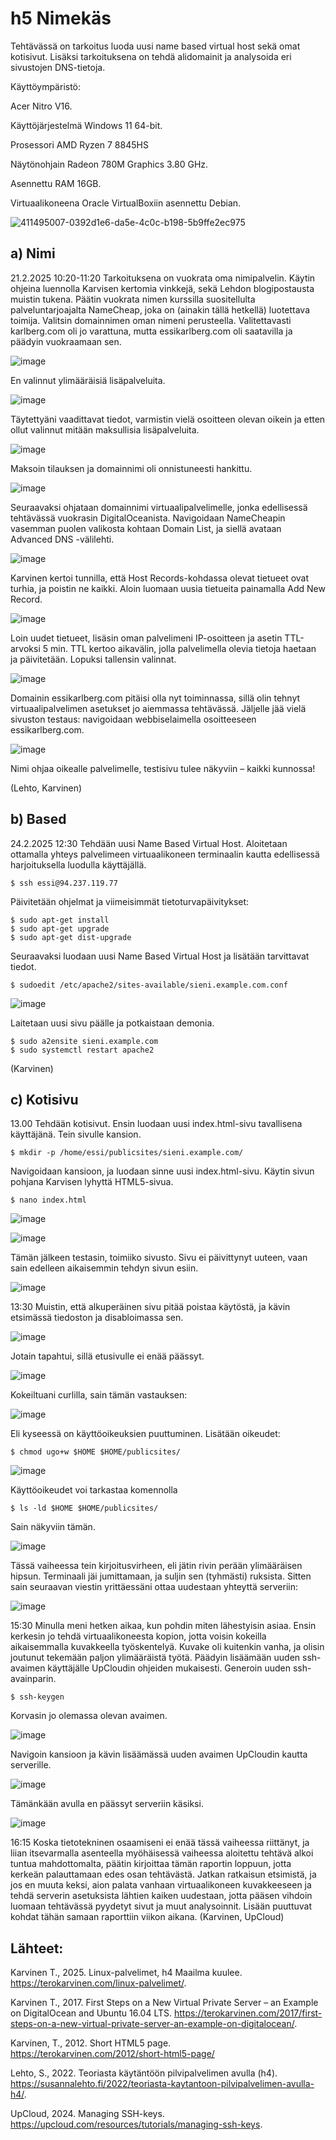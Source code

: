 # h5 Nimekäs
Tehtävässä on tarkoitus luoda uusi name based virtual host sekä omat kotisivut. Lisäksi tarkoituksena on tehdä alidomainit ja analysoida eri sivustojen DNS-tietoja.

Käyttöympäristö:

Acer Nitro V16.

Käyttöjärjestelmä Windows 11 64-bit.

Prosessori AMD Ryzen 7 8845HS

Näytönohjain Radeon 780M Graphics 3.80 GHz.

Asennettu RAM 16GB.

Virtuaalikoneena Oracle VirtualBoxiin asennettu Debian.

![411495007-0392d1e6-da5e-4c0c-b198-5b9ffe2ec975](https://github.com/user-attachments/assets/3305b310-79a2-4570-827e-9cb746adb588)

## a) Nimi
21.2.2025 10:20-11:20 Tarkoituksena on vuokrata oma nimipalvelin. Käytin ohjeina luennolla Karvisen kertomia vinkkejä, sekä Lehdon blogipostausta muistin tukena. Päätin vuokrata nimen kurssilla suositellulta palveluntarjoajalta NameCheap, joka on (ainakin tällä hetkellä) luotettava toimija.  Valitsin domainnimen oman nimeni perusteella. Valitettavasti karlberg.com oli jo varattuna, mutta essikarlberg.com oli saatavilla ja päädyin vuokraamaan sen.

![image](https://github.com/user-attachments/assets/bf2afedd-73f6-4cc9-b0fb-b7657a506d29)

En valinnut ylimääräisiä lisäpalveluita.

![image](https://github.com/user-attachments/assets/b2c447b9-50c7-4dc9-9c0b-1e2a66e43c4d)
 
Täytettyäni vaadittavat tiedot, varmistin vielä osoitteen olevan oikein ja etten ollut valinnut mitään maksullisia lisäpalveluita.

![image](https://github.com/user-attachments/assets/f96fa6b7-d23f-416c-847e-22b751c2199e)
 
Maksoin tilauksen ja domainnimi oli onnistuneesti hankittu.

![image](https://github.com/user-attachments/assets/9bf4e529-9085-42fe-b928-60177dfa67e6)
 
Seuraavaksi ohjataan domainnimi virtuaalipalvelimelle, jonka edellisessä tehtävässä vuokrasin DigitalOceanista. Navigoidaan NameCheapin vasemman puolen valikosta kohtaan Domain List, ja siellä avataan Advanced DNS -välilehti.

![image](https://github.com/user-attachments/assets/1ce3bb70-faf5-46d6-9116-798b230c58c5)

Karvinen kertoi tunnilla, että Host Records-kohdassa olevat tietueet ovat turhia, ja poistin ne kaikki. Aloin luomaan uusia tietueita painamalla Add New Record.

![image](https://github.com/user-attachments/assets/e35d709a-9fbd-4fcd-b2bb-7560677c3323)
 
Loin uudet tietueet, lisäsin oman palvelimeni IP-osoitteen ja asetin TTL-arvoksi 5 min. TTL kertoo aikavälin, jolla palvelimella olevia tietoja haetaan ja päivitetään. Lopuksi tallensin valinnat.

![image](https://github.com/user-attachments/assets/bfba775f-a8dc-42e3-a97d-d56ef1f9e7d9)
 
Domainin essikarlberg.com pitäisi olla nyt toiminnassa, sillä olin tehnyt virtuaalipalvelimen asetukset jo aiemmassa tehtävässä. Jäljelle jää vielä sivuston testaus: navigoidaan webbiselaimella osoitteeseen essikarlberg.com. 

![image](https://github.com/user-attachments/assets/f5fb634f-e6ac-47ac-88db-712a0d3c0a81)
 
Nimi ohjaa oikealle palvelimelle, testisivu tulee näkyviin – kaikki kunnossa!

(Lehto, Karvinen)

## b) Based

24.2.2025 12:30 Tehdään uusi Name Based Virtual Host. Aloitetaan ottamalla yhteys palvelimeen virtuaalikoneen terminaalin kautta edellisessä harjoituksella luodulla käyttäjällä.

```
$ ssh essi@94.237.119.77
```

Päivitetään ohjelmat ja viimeisimmät tietoturvapäivitykset:

```
$ sudo apt-get install
$ sudo apt-get upgrade
$ sudo apt-get dist-upgrade
```

Seuraavaksi luodaan uusi Name Based Virtual Host ja lisätään tarvittavat tiedot.

```
$ sudoedit /etc/apache2/sites-available/sieni.example.com.conf
```

![image](https://github.com/user-attachments/assets/81ea4111-4fb7-46b2-a4ba-b6546421a257)
 
Laitetaan uusi sivu päälle ja potkaistaan demonia.

```
$ sudo a2ensite sieni.example.com
$ sudo systemctl restart apache2
```

(Karvinen)

## c) Kotisivu

13.00 Tehdään kotisivut. Ensin luodaan uusi index.html-sivu tavallisena käyttäjänä. Tein sivulle kansion.

```
$ mkdir -p /home/essi/publicsites/sieni.example.com/
```

Navigoidaan kansioon, ja luodaan sinne uusi index.html-sivu. Käytin sivun pohjana Karvisen lyhyttä HTML5-sivua.

```
$ nano index.html
```

![image](https://github.com/user-attachments/assets/68b018ef-0337-4ce2-a40a-68d5e1a4d754)
 
![image](https://github.com/user-attachments/assets/b55916b1-cb7b-43fe-84f0-ea4653424b70)

Tämän jälkeen testasin, toimiiko sivusto. Sivu ei päivittynyt uuteen, vaan sain edelleen aikaisemmin tehdyn sivun esiin.

![image](https://github.com/user-attachments/assets/0294280b-5e9f-4a5d-9626-8f8d88cb1a21)

13:30 Muistin, että alkuperäinen sivu pitää poistaa käytöstä, ja kävin etsimässä tiedoston ja disabloimassa sen.

![image](https://github.com/user-attachments/assets/5a3d64fc-e96b-4f7d-8658-cfb5da4d8713)

Jotain tapahtui, sillä etusivulle ei enää päässyt.

![image](https://github.com/user-attachments/assets/18be68b6-eb54-4401-9bb8-be42d4dde42d)
 
Kokeiltuani curlilla, sain tämän vastauksen:

![image](https://github.com/user-attachments/assets/95506006-65a1-4186-97ef-94f63ac4b698)

Eli kyseessä on käyttöoikeuksien puuttuminen. Lisätään oikeudet:

```
$ chmod ugo+w $HOME $HOME/publicsites/
```

![image](https://github.com/user-attachments/assets/f191555a-ef1e-4ab6-a840-372c734dc97d)

Käyttöoikeudet voi tarkastaa komennolla

```
$ ls -ld $HOME $HOME/publicsites/
```

Sain näkyviin tämän.

![image](https://github.com/user-attachments/assets/0612ca07-93e7-4fa4-85bc-f57238da7229)

Tässä vaiheessa tein kirjoitusvirheen, eli jätin rivin perään ylimääräisen hipsun. Terminaali jäi jumittamaan, ja suljin sen (tyhmästi) ruksista. Sitten sain seuraavan viestin yrittäessäni ottaa uudestaan yhteyttä serveriin:

![image](https://github.com/user-attachments/assets/b8327f4c-2229-4927-aada-1cb45161798b)
 
15:30 Minulla meni hetken aikaa, kun pohdin miten lähestyisin asiaa. Ensin kerkesin jo tehdä virtuaalikoneesta kopion, jotta voisin kokeilla aikaisemmalla kuvakkeella työskentelyä. Kuvake oli kuitenkin vanha, ja olisin joutunut tekemään paljon ylimääräistä työtä. Päädyin lisäämään uuden ssh-avaimen käyttäjälle UpCloudin ohjeiden mukaisesti. Generoin uuden ssh-avainparin.

```
$ ssh-keygen
```

Korvasin jo olemassa olevan avaimen.

![image](https://github.com/user-attachments/assets/3e0b7503-1458-4b15-a490-64694c13629f)

Navigoin kansioon ja kävin lisäämässä uuden avaimen UpCloudin kautta serverille.

![image](https://github.com/user-attachments/assets/0c6c1739-527c-4b08-987c-28343f1bfe44)

Tämänkään avulla en päässyt serveriin käsiksi.

![image](https://github.com/user-attachments/assets/fca2e294-64f6-4480-abc6-62d474af6e21)

16:15 Koska tietotekninen osaamiseni ei enää tässä vaiheessa riittänyt, ja liian itsevarmalla asenteella myöhäisessä vaiheessa aloitettu tehtävä alkoi tuntua mahdottomalta, päätin kirjoittaa tämän raportin loppuun, jotta kerkeän palauttamaan edes osan tehtävästä. Jatkan ratkaisun etsimistä, ja jos en muuta keksi, aion palata vanhaan virtuaalikoneen kuvakkeeseen ja tehdä serverin asetuksista lähtien kaiken uudestaan, jotta pääsen vihdoin luomaan tehtävässä pyydetyt sivut ja muut analysoinnit. Lisään puuttuvat kohdat tähän samaan raporttiin viikon aikana.
(Karvinen, UpCloud)

## Lähteet:

Karvinen T., 2025. Linux-palvelimet, h4 Maailma kuulee. https://terokarvinen.com/linux-palvelimet/.

Karvinen T., 2017. First Steps on a New Virtual Private Server – an Example on DigitalOcean and Ubuntu 16.04 LTS. https://terokarvinen.com/2017/first-steps-on-a-new-virtual-private-server-an-example-on-digitalocean/.

Karvinen, T., 2012. Short HTML5 page. https://terokarvinen.com/2012/short-html5-page/

Lehto, S., 2022. Teoriasta käytäntöön pilvipalvelimen avulla (h4). https://susannalehto.fi/2022/teoriasta-kaytantoon-pilvipalvelimen-avulla-h4/.

UpCloud, 2024. Managing SSH-keys. https://upcloud.com/resources/tutorials/managing-ssh-keys.


